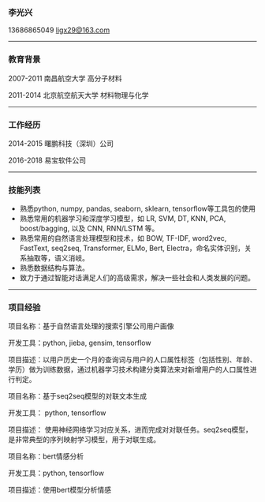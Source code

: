 ### 李光兴

13686865049		ligx29@163.com

---

### 教育背景

2007-2011	南昌航空大学	高分子材料

2011-2014	北京航空航天大学	材料物理与化学

---

### 工作经历

2014-2015	曙鹏科技（深圳）公司

2016-2018	易宝软件公司

---

### 技能列表

- 熟悉python, numpy, pandas, seaborn, sklearn, tensorflow等工具包的使用
- 熟悉常用的机器学习和深度学习模型，如 LR, SVM, DT, KNN, PCA, boost/bagging, 以及 CNN, RNN/LSTM 等。
- 熟悉常用的自然语言处理模型和技术，如 BOW, TF-IDF, word2vec, FastText, seq2seq, Transformer, ELMo, Bert, Electra，命名实体识别，关系抽取等，语义消岐。
- 熟悉数据结构与算法。
- 致力于通过智能对话满足人们的高级需求，解决一些社会和人类发展的问题。

---

### 项目经验

 项目名称：基于自然语言处理的搜索引擎公司用户画像

  开发工具：python, jieba, gensim, tensorflow

  项目描述：以用户历史一个月的查询词与用户的人口属性标签（包括性别、年龄、学历）做为训练数据，通过机器学习技术构建分类算法来对新增用户的人口属性进行判定。

项目名称：基于seq2seq模型的对联文本生成

  开发工具： python, tensorflow

  项目描述： 使用神经网络学习对应关系，进而完成对对联任务。seq2seq模型，是非常典型的序列映射学习模型，用于对联生成。

项目名称：bert情感分析

  开发工具：python, tensorflow

  项目描述：使用bert模型分析情感

